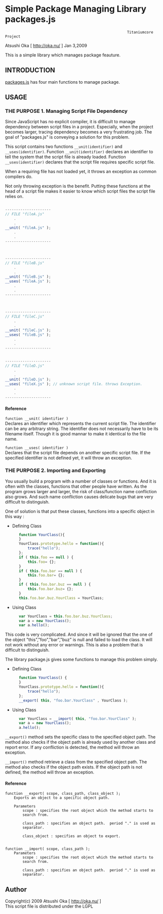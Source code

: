
# Simple Package Managing Library packages.js

                                                            Titaniumcore Project

Atsushi Oka [ http://oka.nu/ ]                                        Jan 3,2009


This is a simple library which manages package feauture.

## INTRODUCTION

[packages.js](packages.js) has four main functions to manage package.


## USAGE

### THE PURPOSE 1. Managing Script File Dependency

Since JavaScript has no explicit compiler, it is difficult to manage
dependency between script files in a project. Especially, when the project
becomes larger, tracing dependency becomes a very frustrating job.  The
goal of "packages.js" is conveying a solution for this problem. 

This script contains two functions `__unit(identifier)` and
`__uses(identifier)`.  Function `__unit(identifier)` declares an identifier to
tell the system that the script file is already loaded. Function
`__uses(identifier)` declares that the script file requires specific script
file.

When a requiring file has not loaded yet, it throws an exception as
common compilers do.

Not only throwing exception is the benefit.  Putting these functions at
the head of a script file makes it easier to know which script files the
script file relies on.  

```javascript

---------------------
// FILE "fileA.js"
    .
    .
__unit( "fileA.js" );
    .
    .
---------------------



---------------------
// FILE "fileB.js"
    .
    .
__unit( "fileB.js" );
__uses( "fileA.js" );
    .
    .
---------------------



---------------------
// FILE "fileC.js"
    .
    .
__unit( "fileC.js" );
__uses( "fileB.js" );
    .
    .
---------------------


---------------------
// FILE "fileD.js"
    .
    .
__unit( "fileD.js" );
__uses( "fileX.js" ); // unknown script file. throws Exception.
    .
    .
---------------------
```

#### Reference

   `function __unit( identifier )`  
       Declares an identifier which represents the current script file. The
       identifier can be any arbitrary string. The identifier does not
       necessarily have to be its filename itself. Though it is good mannar to
       make it identical to the file name.

   `function __uses( identifier )`  
       Declares that the script file depends on another specific script
       file.  If the specified identifier is not defined yet, it will throw
       an exception.

### THE PURPOSE 2. Importing and Exporting

You usually build a program with a number of classes or functions. And
it is often with the classes, functions that other people have written.
As the program grows larger and larger, the risk of class/function name
confliction also grows. And such name confliction causes delicate bugs
that are very difficult to distinguish.

One of solution is that put these classes, functions into a specific object
in this way :

   - Defining Class
     ```javascript
        function YourClass(){
        }
        YourClass.prototype.hello = function(){
            trace("hello");
        };
        if ( this.foo == null ) {
            this.foo= {};
        }
        if ( this.foo.bar == null ) {
            this.foo.bar= {};
        }
        if ( this.foo.bar.buz == null ) {
            this.foo.bar.buz= {};
        }
        this.foo.bar.buz.YourClass = YourClass;
     ```


   - Using Class
     ```javascript
        var YourClass = this.foo.bar.buz.YourClass;
        var a = new YourClass();
        var a.hello();
     ```

This code is very complicated. And since it will be ignored that the one of
the object "this","foo","bar","buz" is null and failed to load the class.
It will not work without any error or warnings.  This is also a problem
that is difficult to distinguish.


The library package.js gives some functions to manage this problem simply.

   - Defining Class
     ```javascript
        function YourClass() {
        }
        YourClass.prototype.hello = function(){
            trace("hello");
        };
        __export( this, "foo.bar.YourClass" , YourClass );
     ```


   - Using Class
     ```javascript
        var YourClass = __import( this, "foo.bar.YourClass" );
        var a = new YourClass();
        a.hello();
     ```

`__export()` method sets the specific class to the specified object path.
The method also checks if the object path is already used by another
class and report error. If any confliction is detected, the method will
throw an exception.

`__import()` method retrieve a class from the specified object path.
The method also checks if the object path exists. If the object path is
not defined, the method will throw an exception.
    

#### Reference

    function __export( scope, class_path, class_object );
        Exports an object to a specific object path.

        Parameters
            scope : specifies the root object which the method starts to
            search from.
            
            class_path : specifies an object path.  period "." is used as
            separator.

            class_object : specifies an object to export.


    function __import( scope, class_path );
        Parameters
            scope : specifies the root object which the method starts to
            search from.
            
            class_path : specifies an object path.  period "." is used as
            separator.

## Author

Copyright(c) 2009 Atsushi Oka [ http://oka.nu/ ]  
This script file is distributed under the LGPL
